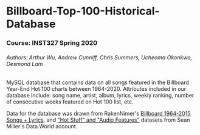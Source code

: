 # Billboard-Top-100-Historical-Database

### Course: INST327 Spring 2020

###### Authors: Arthur Wu, Andrew Cunniff, Chris Summers, Ucheoma Okonkwo, Desmond Lam

MySQL database that contains data on all songs featured in the Billboard Year-End Hot 100 charts between 1964-2020.
Attributes included in our database include: song name, artist, album, lyrics, weekly ranking, number of consecutive weeks featured on Hot 100 list, etc. 

Data for the database was drawn from RakenNimer's [Billboard 1964-2015 Songs + Lyrics](https://www.kaggle.com/rakannimer/billboard-lyrics/data), and ["Hot Stuff" and "Audio Features"](https://data.world/kcmillersean/billboard-hot-100-1958-2017) datasets from Sean Miller's Data.World account.


